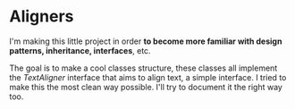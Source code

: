 # Aligners

I'm making this little project in order **to become more familiar with design patterns, inheritance, interfaces**, etc.

The goal is to make a cool classes structure, these classes all implement the *TextAligner* interface that aims to align text, a simple interface. I tried to make this the most clean way possible. I'll try to document it the right way too.
